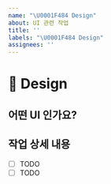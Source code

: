 ```yaml
---
name: "\U0001F484 Design"
about: UI 관련 작업
title: ''
labels: "\U0001F484 Design"
assignees: ''
---
```


# 💄 Design

## 어떤 UI 인가요?

## 작업 상세 내용

- [ ] TODO
- [ ] TODO
